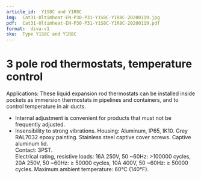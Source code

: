```yaml
---
article_id:  Y1S8C and Y1R8C
img:  Cat31-Ultimheat-EN-P30-P31-Y1S8C-Y1R8C-20200119.jpg
pdf:  Cat31-Ultimheat-EN-P30-P31-Y1S8C-Y1R8C-20200119.pdf
format:  diva-v1
sku:  Type Y1S8C and Y1R8C
---
```


# 3 pole rod thermostats, temperature control

Applications: These liquid expansion rod thermostats can be installed inside 
pockets as immersion thermostats in pipelines and containers, 
and to control temperature in air ducts.  
- Internal adjustment is convenient for products that must not be frequently adjusted.
- Insensibility to strong vibrations.
Housing: Aluminum, IP65, IK10. Grey RAL7032 epoxy painting. Stainless steel 
captive cover screws. Captive aluminum lid.  
Contact: 3PST.  
Electrical rating, resistive loads:
16A 250V, 50 ~60Hz: >100000 cycles,
20A 250V, 50 ~60Hz: ≥ 50000 cycles,
10A 400V, 50 ~60Hz: ≥ 50000 cycles.
Maximum ambient temperature: 60°C (140°F).  

